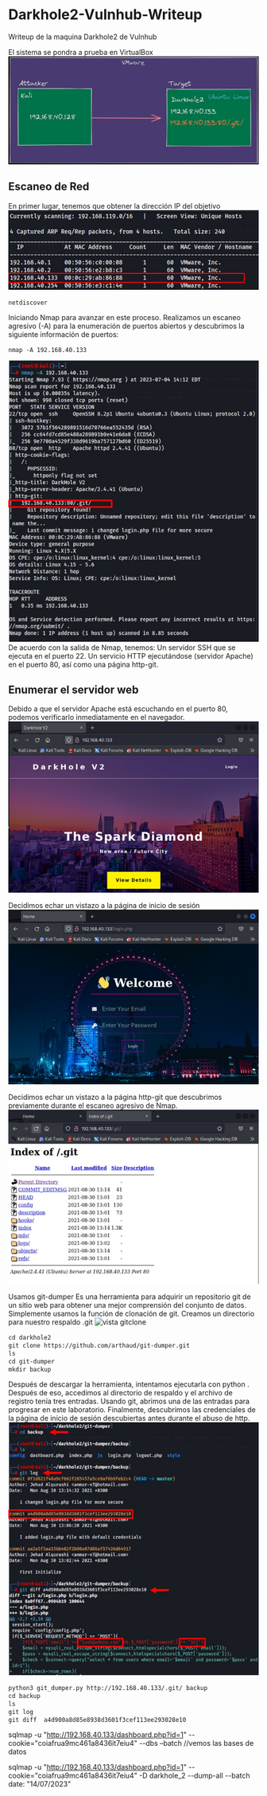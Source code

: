 # Darkhole2-Vulnhub-Writeup
Writeup de la maquina Darkhole2 de Vulnhub

El sistema se pondra a prueba en VirtualBox
![descripcion](https://github.com/RamosAlicer/Darkhole2-Vulnhub-Writeup/blob/main/imagenes/descripcion.jpg)
## Escaneo de Red
En primer lugar, tenemos que obtener la dirección IP del objetivo
![uso del netdiscover](https://github.com/RamosAlicer/Darkhole2-Vulnhub-Writeup/blob/main/imagenes/netdiscover.jpg)

~~~
netdiscover
~~~

Iniciando Nmap para avanzar en este proceso. Realizamos un escaneo agresivo (-A) para la enumeración de puertos abiertos y descubrimos la siguiente información de puertos:

~~~
nmap -A 192.168.40.133
~~~
![uso del nmap](https://github.com/RamosAlicer/Darkhole2-Vulnhub-Writeup/blob/main/imagenes/nmap.jpg)
De acuerdo con la salida de Nmap, tenemos:
Un servidor SSH que se ejecuta en el puerto 22.
Un servicio HTTP ejecutándose (servidor Apache) en el puerto 80, así como una página http-git.

## Enumerar el servidor web
Debido a que el servidor Apache está escuchando en el puerto 80, podemos verificarlo inmediatamente en el navegador.
![visualizacion de laweb](https://github.com/RamosAlicer/Darkhole2-Vulnhub-Writeup/blob/main/imagenes/web.jpg)

Decidimos echar un vistazo a la página de inicio de sesión
![vista login](https://github.com/RamosAlicer/Darkhole2-Vulnhub-Writeup/blob/main/imagenes/login.jpg)

Decidimos echar un vistazo a la página http-git que descubrimos previamente durante el escaneo agresivo de Nmap.
![vista repositorio git](https://github.com/RamosAlicer/Darkhole2-Vulnhub-Writeup/blob/main/imagenes/git.jpg)

Usamos git-dumper
Es una herramienta para adquirir un repositorio git de un sitio web para obtener una mejor comprensión del conjunto de datos.
Simplemente usamos la función de clonación de git.
Creamos un directorio para nuestro respaldo .git
![vista gitclone](https://github.com/RamosAlicer/Darkhole2-Vulnhub-Writeup/blob/main/imagenes/git.clone.jpg)
~~~
cd darkhole2
git clone https://github.com/arthaud/git-dumper.git
ls
cd git-dumper 
mkdir backup
~~~

Después de descargar la herramienta, intentamos ejecutarla con python .
Después de eso, accedimos al directorio de respaldo y el archivo de registro tenía tres entradas. Usando git, abrimos una de las entradas para progresar en este laboratorio.
Finalmente, descubrimos las credenciales de la página de inicio de sesión descubiertas antes durante el abuso de http.
![vista gitlog](https://github.com/RamosAlicer/Darkhole2-Vulnhub-Writeup/blob/main/imagenes/git%20log.jpg)
~~~
python3 git_dumper.py http://192.168.40.133/.git/ backup 
cd backup
ls
git log
git diff  a4d900a8d85e8938d3601f3cef113ee293028e10
~~~
sqlmap -u "http://192.168.40.133/dashboard.php?id=1" --cookie="coiafrua9mc461a8436it7eiu4" --dbs –batch   //vemos las bases de datos

sqlmap -u "http://192.168.40.133/dashboard.php?id=1" --cookie="coiafrua9mc461a8436it7eiu4" -D darkhole_2 --dump-all --batch
date: "14/07/2023"
